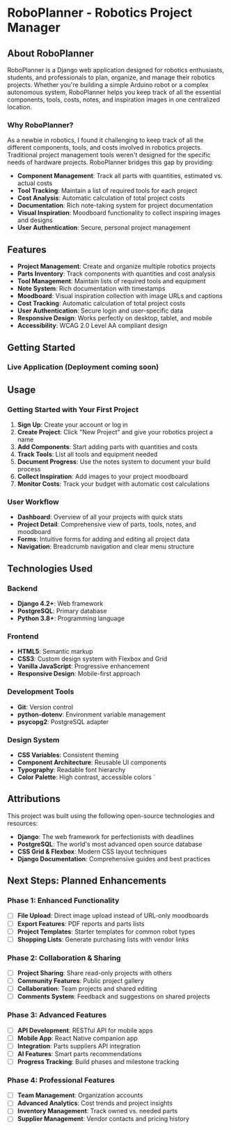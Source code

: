 # RoboPlanner - Robotics Project Manager

## About RoboPlanner

RoboPlanner is a Django web application designed for robotics enthusiasts, students, and professionals to plan, organize, and manage their robotics projects. Whether you're building a simple Arduino robot or a complex autonomous system, RoboPlanner helps you keep track of all the essential components, tools, costs, notes, and inspiration images in one centralized location.

### Why RoboPlanner?

As a newbie in robotics, I found it challenging to keep track of all the different components, tools, and costs involved in robotics projects. Traditional project management tools weren't designed for the specific needs of hardware projects. RoboPlanner bridges this gap by providing:

- **Component Management**: Track all parts with quantities, estimated vs. actual costs
- **Tool Tracking**: Maintain a list of required tools for each project
- **Cost Analysis**: Automatic calculation of total project costs
- **Documentation**: Rich note-taking system for project documentation
- **Visual Inspiration**: Moodboard functionality to collect inspiring images and designs
- **User Authentication**: Secure, personal project management

## Features

- **Project Management**: Create and organize multiple robotics projects
- **Parts Inventory**: Track components with quantities and cost analysis
- **Tool Management**: Maintain lists of required tools and equipment
- **Note System**: Rich documentation with timestamps
- **Moodboard**: Visual inspiration collection with image URLs and captions
- **Cost Tracking**: Automatic calculation of total project costs
- **User Authentication**: Secure login and user-specific data
- **Responsive Design**: Works perfectly on desktop, tablet, and mobile
- **Accessibility**: WCAG 2.0 Level AA compliant design

## Getting Started

### Live Application (Deployment coming soon)

## Usage

### Getting Started with Your First Project

1. **Sign Up**: Create your account or log in
2. **Create Project**: Click "New Project" and give your robotics project a name
3. **Add Components**: Start adding parts with quantities and costs
4. **Track Tools**: List all tools and equipment needed
5. **Document Progress**: Use the notes system to document your build process
6. **Collect Inspiration**: Add images to your project moodboard
7. **Monitor Costs**: Track your budget with automatic cost calculations

### User Workflow

- **Dashboard**: Overview of all your projects with quick stats
- **Project Detail**: Comprehensive view of parts, tools, notes, and moodboard
- **Forms**: Intuitive forms for adding and editing all project data
- **Navigation**: Breadcrumb navigation and clear menu structure

## Technologies Used

### Backend

- **Django 4.2+**: Web framework
- **PostgreSQL**: Primary database
- **Python 3.8+**: Programming language

### Frontend

- **HTML5**: Semantic markup
- **CSS3**: Custom design system with Flexbox and Grid
- **Vanilla JavaScript**: Progressive enhancement
- **Responsive Design**: Mobile-first approach

### Development Tools

- **Git**: Version control
- **python-dotenv**: Environment variable management
- **psycopg2**: PostgreSQL adapter

### Design System

- **CSS Variables**: Consistent theming
- **Component Architecture**: Reusable UI components
- **Typography**: Readable font hierarchy
- **Color Palette**: High contrast, accessible colors
  `

## Attributions

This project was built using the following open-source technologies and resources:

- **Django**: The web framework for perfectionists with deadlines
- **PostgreSQL**: The world's most advanced open source database
- **CSS Grid & Flexbox**: Modern CSS layout techniques
- **Django Documentation**: Comprehensive guides and best practices

## Next Steps: Planned Enhancements

### Phase 1: Enhanced Functionality

- [ ] **File Upload**: Direct image upload instead of URL-only moodboards
- [ ] **Export Features**: PDF reports and parts lists
- [ ] **Project Templates**: Starter templates for common robot types
- [ ] **Shopping Lists**: Generate purchasing lists with vendor links

### Phase 2: Collaboration & Sharing

- [ ] **Project Sharing**: Share read-only projects with others
- [ ] **Community Features**: Public project gallery
- [ ] **Collaboration**: Team projects and shared editing
- [ ] **Comments System**: Feedback and suggestions on shared projects

### Phase 3: Advanced Features

- [ ] **API Development**: RESTful API for mobile apps
- [ ] **Mobile App**: React Native companion app
- [ ] **Integration**: Parts suppliers API integration
- [ ] **AI Features**: Smart parts recommendations
- [ ] **Progress Tracking**: Build phases and milestone tracking

### Phase 4: Professional Features

- [ ] **Team Management**: Organization accounts
- [ ] **Advanced Analytics**: Cost trends and project insights
- [ ] **Inventory Management**: Track owned vs. needed parts
- [ ] **Supplier Management**: Vendor contacts and pricing history
